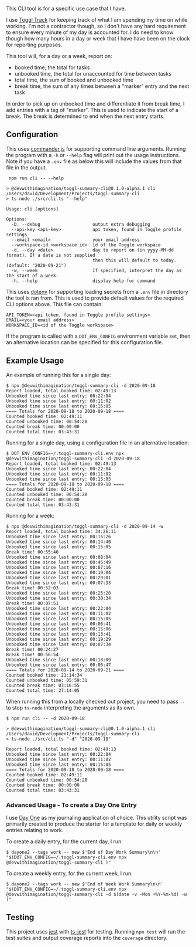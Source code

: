 This CLI tool is for a specific use case that I have. 

I use [Toggl Track][toggl_track] for keeping track of what I am spending my time on while working. I'm not a contractor though, so I don't have any hard requirement to ensure every minute of my day is accounted for. I do need to know though how many hours in a day or week that I have have been on the clock for reporting purposes.

This tool will, for a day or a week, report on:
- booked time, the total for tasks
- unbooked time, the total for unaccounted for time between tasks
- total time, the sum of booked and unbooked time
- break time, the sum of any times between a "marker" entry and the next task

In order to pick up on unbooked time and differentiate it from break time, I add entries with a tag of "marker". This is used to indicate the start of a break. The break is determined to end when the next entry starts. 

## Configuration

This uses [commander.js][commander.js] for supporting command line arguments. Running the program with a `-h` or `--help` flag will print out the usage instructions. Note if you have a `.env` file as below this will include the values from that file in the output. 

```
 npm run cli -- --help

> @devwithimagination/toggl-summary-cli@0.1.0-alpha.1 cli /Users/david/Development/Projects/toggl-summary-cli
> ts-node ./src/cli.ts "--help"

Usage: cli [options]

Options:
  -D, --debug                    output extra debugging
  --api-key <api-key>            api token, found in Toggle profile settings
  --email <email>                your email address
  --workspace-id <workspace id>  id of the Toggle workspace
  -d, --day <date>               day to report on (in yyyy-MM-dd format). If a date is not supplied 
                                 then this will default to today. (default: "2020-09-21")
  -w, --week                     If specified, interpret the day as the start of a week.
  -h, --help                     display help for command
```

This uses [dotenv][dotenv] for supporting loading secrets from a `.env` file in directory the tool is ran from. This is used to provide default values for the required CLI options above. This file can contain:

```
API_TOKEN=<api token, found in Toggle profile settings>
EMAIL=<your email address>
WORKSPACE_ID=<id of the Toggle workspace>

```

If the program is called with a `DOT_ENV_CONFIG` environment variable set, then an alternative location can be specified for this configuration file. 


## Example Usage 

An example of running this for a single day:
```
$ npx @devwithimagination/toggl-summary-cli -d 2020-09-18
Report loaded, total booked time: 02:49:13
Unbooked time since last entry: 00:22:04
Unbooked time since last entry: 00:11:02
Unbooked time since last entry: 00:15:05
==== Totals for 2020-09-18 to 2020-09-18 ====
Counted booked time: 02:49:11
Counted unbooked time: 00:54:20
Counted break time: 00:00:00
Counted total time: 03:43:31
```

Running for a single day, using a configuration file in an alternative location:
```
$ DOT_ENV_CONFIG=~/.toggl-summary-cli.env npx @devwithimagination/toggl-summary-cli -d 2020-09-18
Report loaded, total booked time: 02:49:13
Unbooked time since last entry: 00:22:04
Unbooked time since last entry: 00:11:02
Unbooked time since last entry: 00:15:05
==== Totals for 2020-09-18 to 2020-09-18 ====
Counted booked time: 02:49:11
Counted unbooked time: 00:54:20
Counted break time: 00:00:00
Counted total time: 03:43:31
```

Running for a week:
```
$ npx @devwithimagination/toggl-summary-cli -d 2020-09-14 -w
Report loaded, total booked time: 34:26:11
Unbooked time since last entry: 00:15:26
Unbooked time since last entry: 00:14:40
Unbooked time since last entry: 00:15:05
Break time! 00:55:40
Unbooked time since last entry: 00:08:04
Unbooked time since last entry: 00:45:49
Unbooked time since last entry: 00:07:16
Unbooked time since last entry: 00:10:04
Unbooked time since last entry: 00:29:01
Unbooked time since last entry: 00:07:33
Break time! 00:52:03
Unbooked time since last entry: 00:25:20
Unbooked time since last entry: 00:30:34
Break time! 00:07:51
Unbooked time since last entry: 00:22:04
Unbooked time since last entry: 00:11:02
Unbooked time since last entry: 00:15:05
Unbooked time since last entry: 00:06:41
Unbooked time since last entry: 00:15:06
Unbooked time since last entry: 00:13:41
Unbooked time since last entry: 00:19:29
Unbooked time since last entry: 00:07:34
Break time! 00:24:27
Break time! 00:56:54
Unbooked time since last entry: 00:18:09
Unbooked time since last entry: 00:06:47
==== Totals for 2020-09-14 to 2020-09-21 ====
Counted booked time: 21:14:34
Counted unbooked time: 05:59:31
Counted break time: 03:16:55
Counted total time: 27:14:05
```

When running this from a locally checked out project, you need to pass `--` to stop `ts-node` interpreting the arguments as its own. 

```
$ npm run cli -- -d 2020-09-18

> @devwithimagination/toggl-summary-cli@0.1.0-alpha.1 cli /Users/david/Development/Projects/toggl-summary-cli
> ts-node ./src/cli.ts "-d" "2020-09-18"

Report loaded, total booked time: 02:49:13
Unbooked time since last entry: 00:22:04
Unbooked time since last entry: 00:11:02
Unbooked time since last entry: 00:15:05
==== Totals for 2020-09-18 to 2020-09-18 ====
Counted booked time: 02:49:11
Counted unbooked time: 00:54:20
Counted break time: 00:00:00
Counted total time: 03:43:31
```

### Advanced Usage - To create a Day One Entry

I use [Day One](https://dayoneapp.com) as my journaling application of choice. This utility script was primarily created to produce the starter for a template for daily or weekly entries relating to work. 

To create a daily entry, for the current day, I run:
```
$ dayone2 --tags work -- new $'End of Day Work Summary\n\n' "$(DOT_ENV_CONFIG=~/.toggl-summary-cli.env npx @devwithimagination/toggl-summary-cli )"
```

To create a weekly entry, for the current week, I run:
```
$ dayone2 --tags work -- new $'End of Week Work Summary\n\n' "$(DOT_ENV_CONFIG=~/.toggl-summary-cli.env npx @devwithimagination/toggl-summary-cli -d $(date -v -Mon +%Y-%m-%d) -w )"
```

## Testing

This project uses [jest][jest] with [ts-jest][ts-jest] for testing. Running `npm test` will run the test suites and output coverage reports into the `coverage` directory. 

[commander.js]: https://github.com/tj/commander.js/ "tj/commander.js: node.js command-line interfaces made easy"
[toggl_track]: https://toggl.com/track/ "Toggl Track: Effortless Time-Tracking for Any Workflow"
[dotenv]: https://www.npmjs.com/package/dotenv "dotenv  -  npm"
[jest]: https://jestjs.io "Jest - Delightful JavaScript Testing"
[ts-jest]: https://github.com/kulshekhar/ts-jest "kulshekhar/ts-jest: TypeScript preprocessor with sourcemap support for Jest"